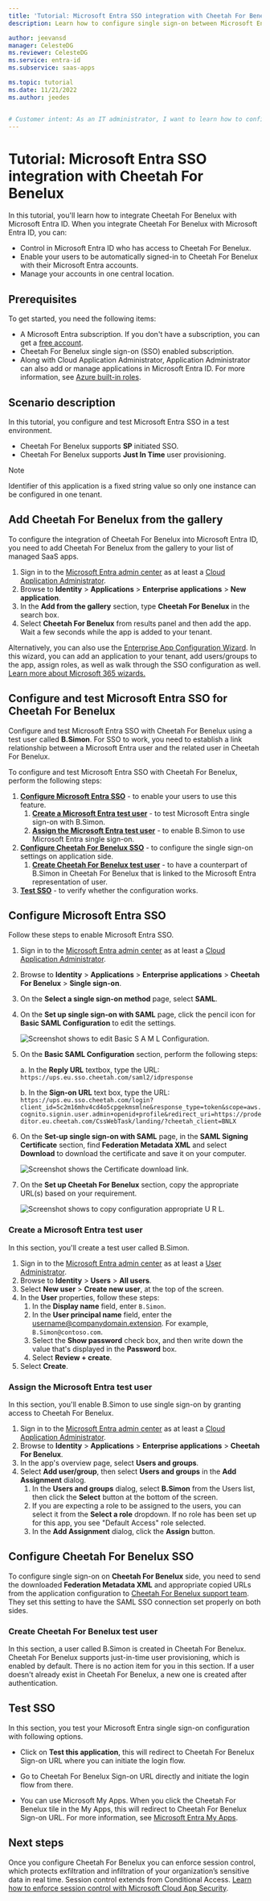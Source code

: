 ```yaml
---
title: 'Tutorial: Microsoft Entra SSO integration with Cheetah For Benelux'
description: Learn how to configure single sign-on between Microsoft Entra ID and Cheetah For Benelux.

author: jeevansd
manager: CelesteDG
ms.reviewer: CelesteDG
ms.service: entra-id
ms.subservice: saas-apps

ms.topic: tutorial
ms.date: 11/21/2022
ms.author: jeedes


# Customer intent: As an IT administrator, I want to learn how to configure single sign-on between Microsoft Entra ID and Cheetah For Benelux so that I can control who has access to Cheetah For Benelux, enable automatic sign-in with Microsoft Entra accounts, and manage my accounts in one central location.
---
```


# Tutorial: Microsoft Entra SSO integration with Cheetah For Benelux

In this tutorial, you'll learn how to integrate Cheetah For Benelux with Microsoft Entra ID. When you integrate Cheetah For Benelux with Microsoft Entra ID, you can:

* Control in Microsoft Entra ID who has access to Cheetah For Benelux.
* Enable your users to be automatically signed-in to Cheetah For Benelux with their Microsoft Entra accounts.
* Manage your accounts in one central location.

## Prerequisites

To get started, you need the following items:

* A Microsoft Entra subscription. If you don't have a subscription, you can get a [free account](https://azure.microsoft.com/free/).
* Cheetah For Benelux single sign-on (SSO) enabled subscription.
* Along with Cloud Application Administrator, Application Administrator can also add or manage applications in Microsoft Entra ID.
For more information, see [Azure built-in roles](~/identity/role-based-access-control/permissions-reference.md).

## Scenario description

In this tutorial, you configure and test Microsoft Entra SSO in a test environment.

* Cheetah For Benelux supports **SP** initiated SSO.
* Cheetah For Benelux supports **Just In Time** user provisioning.

> [!NOTE]
> Identifier of this application is a fixed string value so only one instance can be configured in one tenant.

## Add Cheetah For Benelux from the gallery

To configure the integration of Cheetah For Benelux into Microsoft Entra ID, you need to add Cheetah For Benelux from the gallery to your list of managed SaaS apps.

1. Sign in to the [Microsoft Entra admin center](https://entra.microsoft.com) as at least a [Cloud Application Administrator](~/identity/role-based-access-control/permissions-reference.md#cloud-application-administrator).
1. Browse to **Identity** > **Applications** > **Enterprise applications** > **New application**.
1. In the **Add from the gallery** section, type **Cheetah For Benelux** in the search box.
1. Select **Cheetah For Benelux** from results panel and then add the app. Wait a few seconds while the app is added to your tenant.

 Alternatively, you can also use the [Enterprise App Configuration Wizard](https://portal.office.com/AdminPortal/home?Q=Docs#/azureadappintegration). In this wizard, you can add an application to your tenant, add users/groups to the app, assign roles, as well as walk through the SSO configuration as well. [Learn more about Microsoft 365 wizards.](/microsoft-365/admin/misc/azure-ad-setup-guides)

<a name='configure-and-test-azure-ad-sso-for-cheetah-for-benelux'></a>

## Configure and test Microsoft Entra SSO for Cheetah For Benelux

Configure and test Microsoft Entra SSO with Cheetah For Benelux using a test user called **B.Simon**. For SSO to work, you need to establish a link relationship between a Microsoft Entra user and the related user in Cheetah For Benelux.

To configure and test Microsoft Entra SSO with Cheetah For Benelux, perform the following steps:

1. **[Configure Microsoft Entra SSO](#configure-azure-ad-sso)** - to enable your users to use this feature.
    1. **[Create a Microsoft Entra test user](#create-an-azure-ad-test-user)** - to test Microsoft Entra single sign-on with B.Simon.
    1. **[Assign the Microsoft Entra test user](#assign-the-azure-ad-test-user)** - to enable B.Simon to use Microsoft Entra single sign-on.
1. **[Configure Cheetah For Benelux SSO](#configure-cheetah-for-benelux-sso)** - to configure the single sign-on settings on application side.
    1. **[Create Cheetah For Benelux test user](#create-cheetah-for-benelux-test-user)** - to have a counterpart of B.Simon in Cheetah For Benelux that is linked to the Microsoft Entra representation of user.
1. **[Test SSO](#test-sso)** - to verify whether the configuration works.

<a name='configure-azure-ad-sso'></a>

## Configure Microsoft Entra SSO

Follow these steps to enable Microsoft Entra SSO.

1. Sign in to the [Microsoft Entra admin center](https://entra.microsoft.com) as at least a [Cloud Application Administrator](~/identity/role-based-access-control/permissions-reference.md#cloud-application-administrator).
1. Browse to **Identity** > **Applications** > **Enterprise applications** > **Cheetah For Benelux** > **Single sign-on**.
1. On the **Select a single sign-on method** page, select **SAML**.
1. On the **Set up single sign-on with SAML** page, click the pencil icon for **Basic SAML Configuration** to edit the settings.

    ![Screenshot shows to edit Basic S A M L Configuration.](common/edit-urls.png "Basic Configuration")

1. On the **Basic SAML Configuration** section, perform the following steps:

    a. In the **Reply URL** textbox, type the URL:
    `https://ups.eu.sso.cheetah.com/saml2/idpresponse`

    b. In the **Sign-on URL** text box, type the URL:
    `https://ups.eu.sso.cheetah.com/login?client_id=5c2m16mhv4cd4o5cpgekmsmlne&response_type=token&scope=aws.cognito.signin.user.admin+openid+profile&redirect_uri=https://prodeditor.eu.cheetah.com/CssWebTask/landing/?cheetah_client=BNLX`

1. On the **Set-up single sign-on with SAML** page, in the **SAML Signing Certificate** section,  find **Federation Metadata XML** and select **Download** to download the certificate and save it on your computer.

    ![Screenshot shows the Certificate download link.](common/metadataxml.png "Certificate")

1. On the **Set up Cheetah For Benelux** section, copy the appropriate URL(s) based on your requirement.

	![Screenshot shows to copy configuration appropriate U R L.](common/copy-configuration-urls.png "Metadata")  

<a name='create-an-azure-ad-test-user'></a>

### Create a Microsoft Entra test user

In this section, you'll create a test user called B.Simon.

1. Sign in to the [Microsoft Entra admin center](https://entra.microsoft.com) as at least a [User Administrator](~/identity/role-based-access-control/permissions-reference.md#user-administrator).
1. Browse to **Identity** > **Users** > **All users**.
1. Select **New user** > **Create new user**, at the top of the screen.
1. In the **User** properties, follow these steps:
   1. In the **Display name** field, enter `B.Simon`.  
   1. In the **User principal name** field, enter the username@companydomain.extension. For example, `B.Simon@contoso.com`.
   1. Select the **Show password** check box, and then write down the value that's displayed in the **Password** box.
   1. Select **Review + create**.
1. Select **Create**.

<a name='assign-the-azure-ad-test-user'></a>

### Assign the Microsoft Entra test user

In this section, you'll enable B.Simon to use single sign-on by granting access to Cheetah For Benelux.

1. Sign in to the [Microsoft Entra admin center](https://entra.microsoft.com) as at least a [Cloud Application Administrator](~/identity/role-based-access-control/permissions-reference.md#cloud-application-administrator).
1. Browse to **Identity** > **Applications** > **Enterprise applications** > **Cheetah For Benelux**.
1. In the app's overview page, select **Users and groups**.
1. Select **Add user/group**, then select **Users and groups** in the **Add Assignment** dialog.
   1. In the **Users and groups** dialog, select **B.Simon** from the Users list, then click the **Select** button at the bottom of the screen.
   1. If you are expecting a role to be assigned to the users, you can select it from the **Select a role** dropdown. If no role has been set up for this app, you see "Default Access" role selected.
   1. In the **Add Assignment** dialog, click the **Assign** button.

## Configure Cheetah For Benelux SSO

To configure single sign-on on **Cheetah For Benelux** side, you need to send the downloaded **Federation Metadata XML** and appropriate copied URLs from the application configuration to [Cheetah For Benelux support team](mailto:support@cheetah.com). They set this setting to have the SAML SSO connection set properly on both sides.

### Create Cheetah For Benelux test user

In this section, a user called B.Simon is created in Cheetah For Benelux. Cheetah For Benelux supports just-in-time user provisioning, which is enabled by default. There is no action item for you in this section. If a user doesn't already exist in Cheetah For Benelux, a new one is created after authentication.

## Test SSO 

In this section, you test your Microsoft Entra single sign-on configuration with following options. 

* Click on **Test this application**, this will redirect to Cheetah For Benelux Sign-on URL where you can initiate the login flow. 

* Go to Cheetah For Benelux Sign-on URL directly and initiate the login flow from there.

* You can use Microsoft My Apps. When you click the Cheetah For Benelux tile in the My Apps, this will redirect to Cheetah For Benelux Sign-on URL. For more information, see [Microsoft Entra My Apps](/azure/active-directory/manage-apps/end-user-experiences#azure-ad-my-apps).

## Next steps

Once you configure Cheetah For Benelux you can enforce session control, which protects exfiltration and infiltration of your organization’s sensitive data in real time. Session control extends from Conditional Access. [Learn how to enforce session control with Microsoft Cloud App Security](/cloud-app-security/proxy-deployment-aad).
